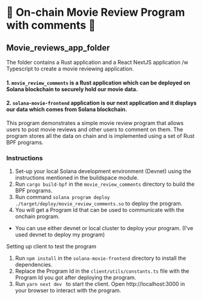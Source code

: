 # 🎥 On-chain Movie Review Program with comments 💬
## Movie_reviews_app_folder
The folder contains a Rust application and a React NextJS application /w Typescript to create a movie reviewing application.


#### 1. `movie_review_comments` is a Rust application which can be deployed on Solana blockchain to securely hold our movie data.
#### 2. `solana-movie-frontend` application is our next application and it displays our data which comes from Solana blockchain.
 

 This program demonstrates a simple movie review program that allows users to post movie reviews and other users to comment on them. The program stores all the data on chain and is implemented using a set of Rust BPF programs.

### Instructions

1. Set-up your local Solana development environment (Devnet) using the instructions mentioned in the buildspace module.
2. Run `cargo build-bpf` in the `movie_review_comments` directory to build the BPF programs.
3. Run command `solana program deploy ./target/deploy/movie_review_comments.so` to deploy the program.
4. You will get a Program Id that can be used to communicate with the onchain program.
* You can use either devnet or local cluster to deploy your program. (I've used devnet to deploy my program)

Setting up client to test the program

1. Run `npm install` in the `solana-movie-frontend` directory to install the dependencies.
2. Replace the Program Id in the `client/utils/constants.ts` file with the Program Id you got after deploying the program.
3. Run `yarn next dev ` to start the client. Open http://localhost:3000 in your browser to interact with the program.